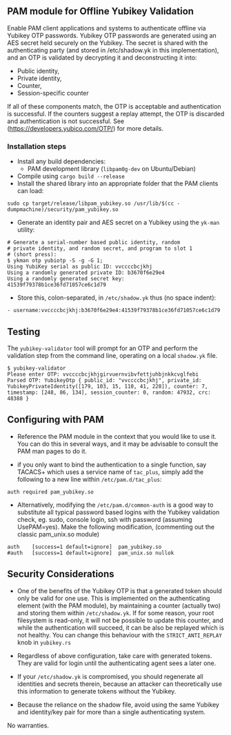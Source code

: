 ## PAM module for Offline Yubikey Validation

Enable PAM client applications and systems to authenticate
offline via Yubikey OTP passwords. Yubikey OTP passwords are generated
using an AES secret held securely on the Yubikey. The secret
is shared with the authenticating party (and stored in /etc/shadow.yk
in this implementation), and an OTP is validated by
decrypting it and deconstructing it into:

- Public identity,
- Private identity,
- Counter,
- Session-specific counter

If all of these components match, the OTP is acceptable and authentication
is successful. If the counters suggest a replay attempt, the OTP is discarded and
authentication is not successful. See (https://developers.yubico.com/OTP/) for
more details.

### Installation steps

- Install any build dependencies:
  - PAM development library (`libpam0g-dev` on Ubuntu/Debian)
- Compile using ```cargo build --release```
- Install the shared library into an appropriate folder that the PAM clients can load:

```
sudo cp target/release/libpam_yubikey.so /usr/lib/$(cc -dumpmachine)/security/pam_yubikey.so
```

- Generate an identity pair and AES secret on a Yubikey using the `yk-man` utility:

```
# Generate a serial-number based public identity, random
# private identity, and random secret, and program to slot 1
# (short press):
$ ykman otp yubiotp -S -g -G 1;
Using YubiKey serial as public ID: vvccccbcjkhj
Using a randomly generated private ID: b3670f6e29e4
Using a randomly generated secret key: 41539f79378b1ce36fd71057ce6c1d79
```
- Store this, colon-separated, in `/etc/shadow.yk` thus (no space indent):
```
- username:vvccccbcjkhj:b3670f6e29e4:41539f79378b1ce36fd71057ce6c1d79
```

## Testing
The `yubikey-validator` tool will prompt for an OTP and perform the validation
step from the command line, operating on a local `shadow.yk` file.

```
$ yubikey-validator
Please enter OTP: vvccccbcjkhjgirvuernvibvfettjuhbjnkkcvglfebi
Parsed OTP: YubikeyOtp { public_id: "vvccccbcjkhj", private_id: YubikeyPrivateIdentity([179, 103, 15, 110, 41, 228]), counter: 7, timestamp: [248, 86, 134], session_counter: 0, random: 47932, crc: 48388 }
```

## Configuring with PAM

- Reference the PAM module in the context that you would like to use it. You can do this in several ways,
  and it may be advisable to consult the PAM man pages to do it.

- if you only want to bind the authentication to a single function, say TACACS+ which uses a service name
of `tac_plus`, simply add the following to a new line within `/etc/pam.d/tac_plus`:

```
auth required pam_yubikey.so
```

- Alternatively, modifying the `/etc/pam.d/common-auth` is a good way to substitute
all typical password based logins with the Yubikey validation check, eg. sudo, console
login, ssh with password (assuming UsePAM=yes). Make the following modification,
  (commenting out the classic pam_unix.so module)

```
auth	[success=1 default=ignore]	pam_yubikey.so
#auth	[success=1 default=ignore]	pam_unix.so nullok
```


## Security Considerations

- One of the benefits of the Yubikey OTP is that a generated token should
only be valid for one use. This is implemented on the authenticating element
(with the PAM module), by maintaining a counter (actually two) and storing them
within `/etc/shadow.yk`. If for some reason, your root filesystem is read-only,
it will not be possible to update this counter, and while the authentication
will succeed, it can be also be replayed which is not healthy. You can change
this behaviour with the `STRICT_ANTI_REPLAY` knob in `yubikey.rs`

- Regardless of above configuration, take care with generated tokens. They
are valid for login until the authenticating agent sees a later one.

- If your `/etc/shadow.yk` is compromised, you should regenerate all
identities and secrets therein, because an attacker can theoretically
use this information to generate tokens without the Yubikey.

- Because the reliance on the shadow file, avoid using the same
Yubikey and identity/key pair for more than a single authenticating system.

No warranties. 
